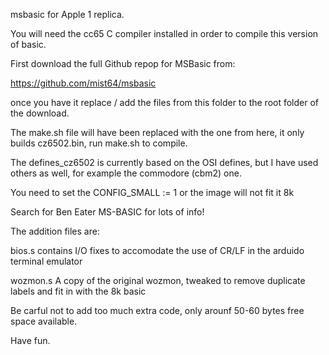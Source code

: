 msbasic for Apple 1 replica.

You will need the cc65 C compiler installed in order to compile this version of basic.

First download the full Github repop for MSBasic from:

https://github.com/mist64/msbasic

once you have it replace / add the files from this folder to the root folder of the download.

The make.sh file will have been replaced with the one from here, it only builds cz6502.bin, run make.sh to compile.

The defines_cz6502 is currently based on the OSI defines, but I have used others as well, for example the commodore (cbm2) one.

You need to set the CONFIG_SMALL := 1 or the image will not fit it 8k

Search for Ben Eater MS-BASIC for lots of info!

The addition files are:

bios.s contains I/O fixes to accomodate the use of CR/LF in the arduido terminal emulator

wozmon.s A copy of the original wozmon, tweaked to remove duplicate labels and fit in with the 8k basic

Be carful not to add too much extra code, only arounf 50-60 bytes free space available. 

Have fun.

